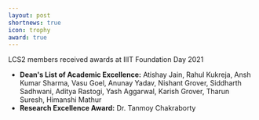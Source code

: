 ```yaml
---
layout: post
shortnews: true
icon: trophy
award: true
---
```


LCS2 members received awards at IIIT Foundation Day 2021
* <b>Dean's List of Academic Excellence:</b> Atishay Jain, Rahul Kukreja, Ansh Kumar Sharma, Vasu Goel, Anunay Yadav, Nishant Grover, Siddharth Sadhwani, Aditya Rastogi, Yash Aggarwal, Karish Grover, Tharun Suresh, Himanshi Mathur
* <b>Research Excellence Award:</b> Dr. Tanmoy Chakraborty
